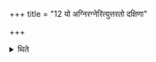 +++
title = "12 यो अग्निरग्नेरित्युत्तरतो दक्षिणा"

+++

<details><summary>थिते</summary>

यो अग्निरग्नेरित्युत्तरतो दक्षिणा वस्तस्य १२
</details>

